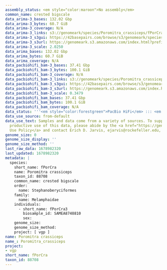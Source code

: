 ```yaml
---
assembly_status: <em style="color:maroon">No assembly</em>
common_name: crested bigscale
data_arima-3_bases: 132.02 Gbp
data_arima-3_bytes: 60.7 GiB
data_arima-3_coverage: N/A
data_arima-3_links: s3://genomeark/species/Poromitra_crassiceps/fPorCra3/genomic_data/arima/<br>
data_arima-3_s3gui: https://42basepairs.com/browse/s3/genomeark/species/Poromitra_crassiceps/fPorCra3/genomic_data/arima/
data_arima-3_s3url: https://genomeark.s3.amazonaws.com/index.html?prefix=species/Poromitra_crassiceps/fPorCra3/genomic_data/arima/
data_arima-3_scale: 2.0250
data_arima_bases: 132.02 Gbp
data_arima_bytes: 60.7 GiB
data_arima_coverage: N/A
data_pacbiohifi_bam-3_bases: 37.41 Gbp
data_pacbiohifi_bam-3_bytes: 100.1 GiB
data_pacbiohifi_bam-3_coverage: N/A
data_pacbiohifi_bam-3_links: s3://genomeark/species/Poromitra_crassiceps/fPorCra3/genomic_data/pacbio_hifi/<br>
data_pacbiohifi_bam-3_s3gui: https://42basepairs.com/browse/s3/genomeark/species/Poromitra_crassiceps/fPorCra3/genomic_data/pacbio_hifi/
data_pacbiohifi_bam-3_s3url: https://genomeark.s3.amazonaws.com/index.html?prefix=species/Poromitra_crassiceps/fPorCra3/genomic_data/pacbio_hifi/
data_pacbiohifi_bam-3_scale: 0.3479
data_pacbiohifi_bam_bases: 37.41 Gbp
data_pacbiohifi_bam_bytes: 100.1 GiB
data_pacbiohifi_bam_coverage: N/A
data_status: '''<em style="color:forestgreen">PacBio HiFi</em> ::: <em style="color:forestgreen">Arima</em>'''
data_use_source: from-default
data_use_text: Samples and data come from a variety of sources. To support fair and
  productive use of this data, please abide by the <a href="https://genome10k.soe.ucsc.edu/data-use-policies/">Data
  Use Policy</a> and contact Erich D. Jarvis, ejarvis@rockefeller.edu, with any questions.
genome_size: 0
genome_size_display: ''
genome_size_method: ''
last_raw_data: 1678982320
last_updated: 1678982320
metadata: |
  species:
    short_name: fPorCra
    name: Poromitra crassiceps
    taxon_id: 88708
    common_name: crested bigscale
    order:
      name: Stephanoberyciformes
    family:
      name: Melamphaidae
    individuals:
      - short_name: fPorCra3
        biosample_id: SAMEA8748810
        sex:
    genome_size:
    genome_size_method:
    project: [ vgp ]
name: Poromitra crassiceps
name_: Poromitra_crassiceps
project:
- vgp
short_name: fPorCra
taxon_id: 88708
---
```

